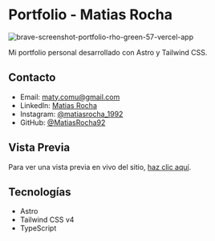 # Portfolio - Matias Rocha

<img src="https://i.ibb.co/hFQD0FyP/brave-screenshot-portfolio-rho-green-57-vercel-app.png" alt="brave-screenshot-portfolio-rho-green-57-vercel-app" border="0" />

Mi portfolio personal desarrollado con Astro y Tailwind CSS.

## Contacto

- Email: maty.comu@gmail.com
- LinkedIn: [Matias Rocha](https://www.linkedin.com/in/matias-rocha-78b141259/)
- Instagram: [@matiasrocha_1992](https://instagram.com/matiasrocha_1992)
- GitHub: [@MatiasRocha92](https://github.com/MatiasRocha92)

## Vista Previa

Para ver una vista previa en vivo del sitio, [haz clic aquí](https://portfolio-rho-green-57.vercel.app/).

## Tecnologías

- Astro
- Tailwind CSS v4
- TypeScript
